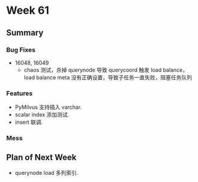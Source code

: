 # Week 61

## Summary

### Bug Fixes

- 16048, 16049
	- chaos 测试，杀掉 querynode 导致 querycoord 触发 load balance，load balance meta 没有正确设置，导致子任务一直失败，阻塞任务队列

### Features

- PyMilvus 支持插入 varchar.
- scalar index 添加测试.
- insert 联调.

### Mess


## Plan of Next Week

- querynode load 多列索引.



